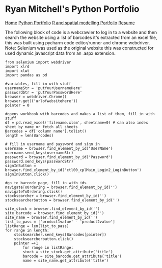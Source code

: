 # Ryan Mitchell's Python Portfolio
[Home](index.md)    [Python Portfolio](python.md)   [R and spatial modelling Portfolio](R.md)   [Resume](resume.md)

The following block of code is a webcrawler to log in to a website and then search the website using a list of barcodes it's extracted from an excel file, this was built using pycharm code editor/runner and chrome webdriver. 
Note: Selenium was used as the original website this was constructed for used dynamic javascript data from an .aspx extension.
```python3
from selenium import webdriver
import xlrd
import xlwt
import pandas as pd

#variables, fill in with stuff
usernameStr = 'putYourUsernameHere'
passwordStr = 'putYourPasswordHere'
browser = webdriver.Chrome()
browser.get(('urlofwebsitehere'))
pointer = 0

#opens workbook with barcodes and makes a list of them, fill in with stuff
df = pd.read_excel('filename.xlsm', sheetname=0) # can also index sheet by name or fetch all sheets
Barcodes = df['column name'].tolist()
length = len(Barcodes)

# fill in username and password and sign in
username = browser.find_element_by_id('UserName')
username.send_keys(usernameStr)
password = browser.find_element_by_id('Password')
password.send_keys(passwordStr)
signInButton = browser.find_element_by_id('ctl00_cplMain_Login2_LoginButton')
signInButton.click()

#go to barcode page, fill in with ids
navigateToOrdering = browser.find_element_by_id('')
navigateToOrdering.click()
stocksearcher = browser.find_element_by_id('')
stocksearcherbutton = browser.find_element_by_id('')

site_stock = browser.find_element_by_id('')
site_barcode = browser.find_element_by_id('')
site_name = browser.find_element_by_id('')
list_to_pass = ['product1value' - 'product2value']
listRange = len(list_to_pass)
for range in length:
	stocksearcher.send_keys(Barcodes[pointer])
	stocksearcherbutton.click()
	pointer =+1
		for range in listRange:
		stock = site_stock.get_attribute('title')
		barcode = site_barcode.get_attribute('title')
		name = site_name.get_attribute('title')
```

